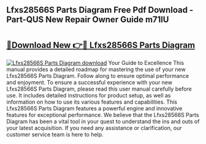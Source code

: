 ## Lfxs28566S Parts Diagram Free Pdf Download - Part-QUS New Repair Owner Guide m71lU

# <h2><a href="http://dfm4h7l.blite.top/?on=Lfxs28566S+Parts+Diagram">🔗Download New 👉🔴 Lfxs28566S Parts Diagram</a></h2>

[![Lfxs28566S Parts Diagram download](https://i.imgur.com/lujVjoI.png)](http://dfm4h7l.blite.top/?on=Lfxs28566S+Parts+Diagram)
Your Guide to Excellence This manual provides a detailed roadmap for mastering the use of your new Lfxs28566S Parts Diagram. Follow along to ensure optimal performance and enjoyment. To ensure a successful experience with your new Lfxs28566S Parts Diagram, please read this user manual carefully before use. It includes detailed instructions for product setup, as well as information on how to use its various features and capabilities. This Lfxs28566S Parts Diagram features a powerful engine and innovative features for exceptional performance. We believe that the Lfxs28566S Parts Diagram has been a vital tool in your quest to understand the ins and outs of your latest acquisition. If you need any assistance or clarification, our customer service team is here to help.

